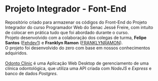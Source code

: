 # Projeto Integrador - Font-End
Repositório criado para armazenar os códigos do Front-End do Projeto Integrador do curso Programador Web do Senac Jessé Freire, com intuito de colocar em prática tudo que foi abordado durante o curso.<br/>
Projeto desenvolvido com a colaboração dos colegas de turma, **Felipe Santos** ([Fehdev1](https://github.com/Fehdev1)) e **Franklyn Ramon** ([FRANKLYNRAMON](https://github.com/FRANKLYNRAMON)).<br/>
O projeto foi desenvolvido do zero com base em nossos conhecimentos adquiridos.<br/><br/>
[Odonto Clinic](https://edelsonbs.github.io/pi-front-end/) é uma Aplicação Web Desktop de gerenciamento de uma clínica odontológica, que utiliza uma API criada com *NodeJS* e *Express* e banco de dados *Postgres*.
